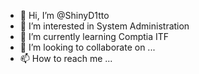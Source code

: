 - 👋 Hi, I’m @ShinyD1tto
- 👀 I’m interested in System Administration
- 🌱 I’m currently learning Comptia ITF
- 💞️ I’m looking to collaborate on ...
- 📫 How to reach me ...

<!---
ShinyD1tto/ShinyD1tto is a ✨ special ✨ repository because its `README.md` (this file) appears on your GitHub profile.
You can click the Preview link to take a look at your changes.
--->
